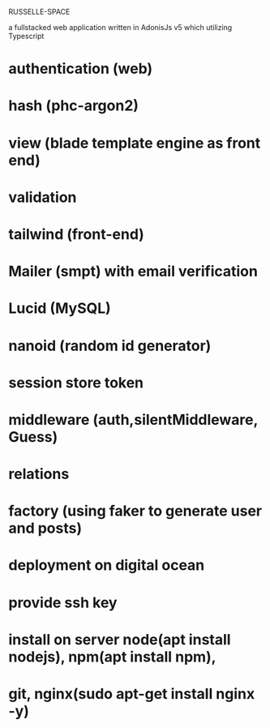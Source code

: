 RUSSELLE-SPACE

a fullstacked web application written in AdonisJs v5
which utilizing Typescript

# authentication (web)
# hash (phc-argon2)
# view (blade template engine as front end)
# validation 
# tailwind (front-end)
# Mailer (smpt) with email verification
# Lucid (MySQL)
# nanoid (random id generator)
# session store token
# middleware (auth,silentMiddleware, Guess)
# relations
# factory (using faker to generate user and posts)

# deployment on digital ocean
# provide ssh key
# install on server  node(apt install nodejs), npm(apt install npm),
# git, nginx(sudo apt-get install nginx -y)

